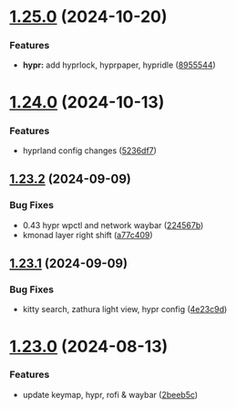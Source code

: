 # [1.25.0](https://github.com/aayushrathor/dotfiles/compare/v1.24.0...v1.25.0) (2024-10-20)


### Features

* **hypr:** add hyprlock, hyprpaper, hypridle ([8955544](https://github.com/aayushrathor/dotfiles/commit/8955544604154e50bed89b2d0f26b7978ef8fadf))



# [1.24.0](https://github.com/aayushrathor/dotfiles/compare/v1.23.2...v1.24.0) (2024-10-13)


### Features

* hyprland config changes ([5236df7](https://github.com/aayushrathor/dotfiles/commit/5236df7c90c3782be890b9cba1d07a2b9387cabb))



## [1.23.2](https://github.com/aayushrathor/dotfiles/compare/v1.23.1...v1.23.2) (2024-09-09)


### Bug Fixes

* 0.43 hypr wpctl and network waybar ([224567b](https://github.com/aayushrathor/dotfiles/commit/224567b251f20c8fbbd6e29690dbfcc9f6d8efc2))
* kmonad layer right shift ([a77c409](https://github.com/aayushrathor/dotfiles/commit/a77c40990fe5cc03cc06cc6e7c5b577fd2edde22))



## [1.23.1](https://github.com/aayushrathor/dotfiles/compare/v1.23.0...v1.23.1) (2024-09-09)


### Bug Fixes

* kitty search, zathura light view, hypr config ([4e23c9d](https://github.com/aayushrathor/dotfiles/commit/4e23c9da83a747d0acd08064bc477d931fac17fc))



# [1.23.0](https://github.com/aayushrathor/dotfiles/compare/v1.22.1...v1.23.0) (2024-08-13)


### Features

* update keymap, hypr, rofi & waybar ([2beeb5c](https://github.com/aayushrathor/dotfiles/commit/2beeb5cf98ec1eea7a2e8f5477d26b6b9298bdd3))



